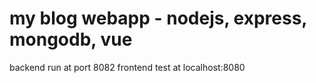 # my blog webapp - nodejs, express, mongodb, vue
backend run at port 8082
frontend test at localhost:8080
